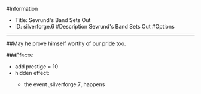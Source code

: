 #Information
 - Title: Sevrund's Band Sets Out
 - ID: silverforge.6
#Description
Sevrund's Band Sets Out
#Options

___
##May he prove himself worthy of our pride too.

###Efects:<ul><li>add prestige = 10</li><li>hidden effect:</li><ul><li>the event ˻silverforge.7˼ happens</li></ul></ul>
